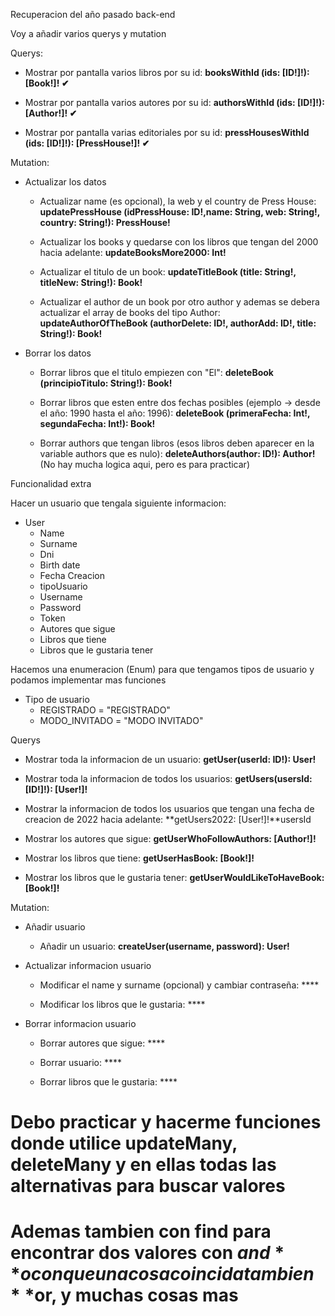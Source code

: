 Recuperacion del año pasado back-end 

Voy a añadir varios querys y mutation

Querys: 

 - Mostrar por pantalla varios libros por su id: **booksWithId (ids: [ID!]!): [Book!]! ✔** 

 - Mostrar por pantalla varios autores por su id: **authorsWithId (ids: [ID!]!): [Author!]! ✔**
    
 - Mostrar por pantalla varias editoriales por su id: **pressHousesWithId (ids: [ID!]!): [PressHouse!]! ✔**


Mutation: 

  - Actualizar los datos
        
    - Actualizar name (es opcional), la web y el country de Press House: **updatePressHouse (idPressHouse: ID!,name: String, web: String!, country: String!): PressHouse!**

    - Actualizar los books y quedarse con los libros que tengan del 2000 hacia adelante: **updateBooksMore2000: Int!**

    - Actualizar el titulo de un book: **updateTitleBook (title: String!, titleNew: String!): Book!**

    - Actualizar el author de un book por otro author y ademas se debera actualizar el array de books del tipo Author: **updateAuthorOfTheBook (authorDelete: ID!, authorAdd: ID!, title: String!): Book!**

    
  - Borrar los datos

    - Borrar libros que el titulo empiezen con "El": **deleteBook (principioTitulo: String!): Book!**

    - Borrar libros que esten entre dos fechas posibles (ejemplo -> desde el año: 1990 hasta el año: 1996): **deleteBook (primeraFecha: Int!, segundaFecha: Int!): Book!**

    - Borrar authors que tengan libros (esos libros deben aparecer en la variable authors que es nulo): **deleteAuthors(author: ID!): Author!** (No hay mucha logica aqui, pero es para practicar)


Funcionalidad extra

Hacer un usuario que tengala siguiente informacion:

  - User
      - Name
      - Surname
      - Dni
      - Birth date
      - Fecha Creacion
      - tipoUsuario
      - Username
      - Password
      - Token
      - Autores que sigue
      - Libros que tiene
      - Libros que le gustaria tener
  
Hacemos una enumeracion (Enum) para que tengamos tipos de usuario y podamos implementar mas funciones
  - Tipo de usuario
    - REGISTRADO = "REGISTRADO"
    - MODO_INVITADO = "MODO INVITADO"


Querys

  - Mostrar toda la informacion de un usuario: **getUser(userId: ID!): User!**

  - Mostrar toda la informacion de todos los usuarios: **getUsers(usersId: [ID!]!): [User!]!**

  - Mostrar la informacion de todos los usuarios que tengan una fecha de creacion de 2022 hacia adelante: **getUsers2022: [User!]!**usersId

  - Mostrar los autores que sigue: **getUserWhoFollowAuthors: [Author!]!**

  - Mostrar los libros que tiene: **getUserHasBook: [Book!]!**

  - Mostrar los libros que le gustaria tener: **getUserWouldLikeToHaveBook: [Book!]!**


Mutation:

  - Añadir usuario
        
      - Añadir un usuario: **createUser(username, password): User!**


  - Actualizar informacion usuario

      - Modificar el name y surname (opcional) y cambiar contraseña: ****

      - Modificar los libros que le gustaria: ****


  - Borrar informacion usuario

      - Borrar autores que sigue: ****

      - Borrar usuario: ****

      - Borrar libros que le gustaria: ****

    

# Debo practicar y hacerme funciones donde utilice updateMany, deleteMany y en ellas todas las alternativas para buscar valores
# Ademas tambien con find para encontrar dos valores con **$and** o con que una cosa coincida tambien **$or**, y muchas cosas mas